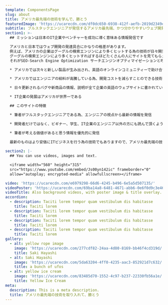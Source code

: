 ```yaml
---
template: ComponentsPage
slug: about
title: アメリカ最先端の技術を学んで、勝とう
featuredImage: 'https://ucarecdn.com/df0dc650-6938-412f-aefb-2019d2349e13/'
subtitle: フルスタックエンジニアが発信するアメリカ最先端、かつ分かりやすいウェブ開発情報サイト
section1: >-
  ## ミッションは日本のIT企業やベンチャーを成功に導く意味ある情報発信です

  アメリカと日本ではウェブ開発の発達具合にかなりの格差があります。
  例えば、アメリカの企業はグーグルの検索エンジンにより多くヒットする為の技術が日々開発されており、ウェブ開発をする際にはとても重要なものとなっています。
  グーグルの検索エンジンにより多くヒットすればするほどたくさんの人にサイトを見てもらえる、そしてプロダクトを使ってもらえる。
  それがSEO-Search Engine Optimization サーチエンジンオプティマイゼーションと呼ばれており、企業のビジネスを成功させる鍵であり、残念ながらその主流言語であるJavaScript-ReactJSまたはAngularJSでさえ日本では残念ながらあまり使われていない状態にあります。筆者が考える理由は下記の通りです。

  * アメリカでは次々と新しい製品が生み出され、英語のオンラインコミュニティーで助け合いながら開発が行われている

  * アメリカではエンジニアの給料が高騰している為、開発コストを減らすことのできる技術はすぐ取り入れられる

  * 日々更新されるバグや新商品の情報、説明が全て企業の英語のウェブサイトに書かれている

  * IT企業の発展はアメリカが世界一である

  ## このサイトの特徴

  * 筆者がフルスタックエンジニアである為、エンジニアの視点から最新の情報を発信

  * 開発者だけではなく、ビギナー、学生、IT企業のエンジニア以外の方にも読んで頂くように配慮

  * 筆者が考える価値があると思う情報を優先的に発信
    
  最新のものはより安価にITビジネスを行う為の技術でもありますので、アメリカ最先端の技術を取り入れて、あなたもライバル会社を出しぬきましょう。

section2: |-
  ## You can use videos, images and text.

  <iframe width="560" height="315"
  src="https://www.youtube.com/embed/Js00yn142ic" frameborder="0"
  allow="autoplay; encrypted-media" allowfullscreen></iframe>

video: 'https://ucarecdn.com/e6979298-66d6-4245-b496-6e5a5d507135/'
videoPoster: 'https://ucarecdn.com/69ba14a8-6481-4671-abb6-0e6f0d9c3e46/'
videoTitle: Also background videos, with poster image & title overlay.
accordion:
  - description: Taciti lorem tempor quam vestibulum dis habitasse
    title: Taciti lorem
  - description: Taciti lorem tempor quam vestibulum dis habitasse
    title: Taciti lorem
  - description: Taciti lorem tempor quam vestibulum dis habitasse
    title: Taciti lorem
  - description: Taciti lorem tempor quam vestibulum dis habitasse
    title: Taciti lorem
gallery:
  - alt: yellow rope image
    image: 'https://ucarecdn.com/277cdf82-24aa-4d80-8169-bb46f4cd319d/'
    title: Saki Hayashi
  - alt: Saki Hayashi
    image: 'https://ucarecdn.com/5da63204-4ff0-4235-aac3-852921d7c632/'
    title: a bunch of ufos
  - alt: yellow ice cream
    image: 'https://ucarecdn.com/83485d70-1552-4c97-b237-22330fb56a1e/'
    title: Yellow Ice Cream
meta:
  description: This is a meta description.
  title: アメリカ最先端の技術を取り入れて、勝とう
---
```

